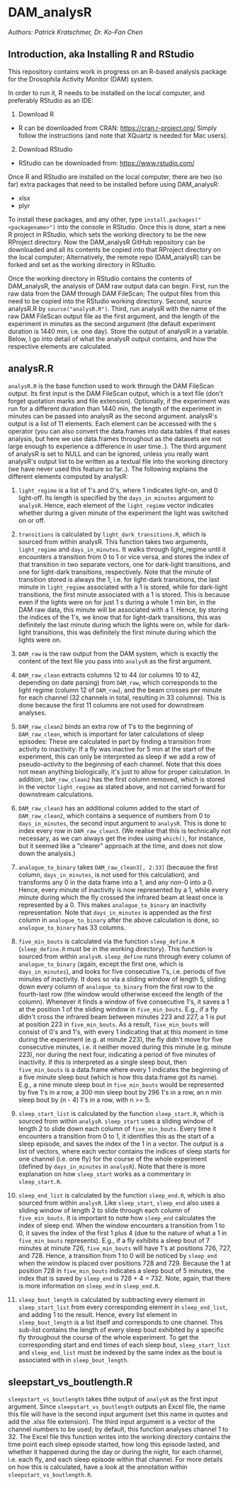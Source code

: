 # DAM_analysR
*Authors: Patrick Kratschmer, Dr. Ko-Fan Chen*
## Introduction, aka Installing R and RStudio

This repository contains work in progress on an R-based analysis package for the Drosophila Activity Monitor (DAM) system.

In order to run it, R needs to be installed on the local computer, and preferably RStudio as an IDE:

1. Download R
  * R can be downloaded from CRAN: https://cran.r-project.org/ Simply follow the instructions (and note that XQuartz is needed for Mac users).

2. Download RStudio
  * RStudio can be downloaded from: https://www.rstudio.com/

Once R and RStudio are installed on the local computer, there are two (so far) extra packages that need to be installed before using DAM_analysR:

* xlsx
* plyr

To install these packages, and any other, type ````install.packages("<packagename>")```` into the console in RStudio. Once this is done, start a new R project in RStudio, which sets the working directory to be the new RProject directory. Now the DAM_analysR GitHub repository can be downloaded and all its contents be copied into that RProject directory on the local computer; Alternatively, the remote repo (DAM_analysR) can be forked and set as the working directory in RStudio.

Once the working directory in RStudio contains the contents of DAM_analysR, the analysis of DAM raw output data can begin. First, run the raw data from the DAM through DAM FileScan; The output files from this need to be copied into the RStudio working directory. Second, source analysR.R by ````source("analysR.R")````. Third, run analysR with the name of the raw DAM FileScan output file as the first argument, and the length of the experiment in minutes as the second argument (the default experiment duration is 1440 min, i.e. one day). Store the output of analysR in a variable. Below, I go into detail of what the analysR output contains, and how the respective elements are calculated.

## analysR.R

`analysR.R` is the base function used to work through the DAM FileScan output. Its first input is the DAM FileScan output, which is a text file (don't forget quotation marks and file extension). Optionally, if the experiment was run for a different duration than 1440 min, the length of the experiment in minutes can be passed into analysR as the second argument. analysR's output is a list of 11 elements. Each element can be accessed with the `$` operator (you can also convert the data.frames into data.tables if that eases analysis, but here we use data.frames throughout as the datasets are not large enough to experience a difference in user time..). The third argument of analysR is set to NULL and can be ignored, unless you really want analysR's output list to be written as a textual file into the working directory (we have never used this feature so far..). The following explains the different elements computed by analysR:

   1. `light_regime` is a list of 1's and 0's, where 1 indicates light-on, and 0 light-off. Its length is specified by the `days_in_minutes` argument to `analysR`. Hence, each element of the `light_regime` vector indicates whether during a given minute of the experiment the light was switched on or off.

   2. `transitions` is calculated by `light_dark_transitions.R`, which is sourced from within analysR. This function takes two arguments, `light_regime` and `days_in_minutes`. It walks through light_regime until it encounters a transition from 0 to 1 or vice versa, and stores the index of that transition in two separate vectors, one for dark-light transitions, and one for light-dark transitions, respectively. Note that the minute of transition stored is always the 1, i.e. for light-dark transitions, the last minute in `light_regime` associated with a 1 is stored, while for dark-light transitions, the first minute associated with a 1 is stored. This is because even if the lights were on for just 1 s during a whole 1 min bin, in the DAM raw data, this minute will be associated with a 1. Hence, by storing the indices of the 1's, we know that for light-dark transitions, this was definitely the last minute during which the lights were on, while for dark-light transitions, this was definitely the first minute during which the lights were on.

   3. `DAM_raw` is the raw output from the DAM system, which is exactly the content of the text file you pass into `analysR` as the first argument.

   4. `DAM_raw_clean` extracts columns 12 to 44 (or columns 10 to 42, depending on date parsing) from `DAM_raw`, which corresponds to the light regime (column 12 of `DAM_raw`), and the beam crosses per minute for each channel (32 channels in total, resulting in 33 columns). This is done because the first 11 columns are not used for downstream analyses.

   5. `DAM_raw_clean2` binds an extra row of 1's to the beginning of `DAM_raw_clean`, which is important for later calculations of sleep episodes: These are calculated in part by finding a transition from activity to inactivity: If a fly was inactive for 5 min at the start of the experiment, this can only be interpreted as sleep if we add a row of pseudo-activity to the beginning of each channel. Note that this does not mean anything biologically, it's just to allow for proper calculation. In addition, `DAM_raw_clean2` has the first column removed, which is stored in the vector `light_regime` as stated above, and not carried forward for downstream calculations.

   6. `DAM_raw_clean3` has an additional column added to the start of `DAM_raw_clean2`, which contains a sequence of numbers from 0 to `days_in_minutes`, the second input argument to `analysR`. This is done to index every row in `DAM_raw_clean3`. (We realise that this is technically not necessary, as we can always get the index using `which()`, for instance, but it seemed like a "clearer" approach at the time, and does not slow down the analysis.)

   7. `analogue_to_binary` takes `DAM_raw_clean3[, 2:33]` (because the first column, `days_in_minutes`, is not used for this calculation), and transforms any 0 in the data frame into a 1, and any non-0 into a 0. Hence, every minute of inactivity is now represented by a 1, while every minute during which the fly crossed the infrared beam at least once is represented by a 0. This makes `analogue_to_binary` an inactivity representation. Note that `days_in_minutes` is appended as the first column in `analogue_to_binary` after the above calculation is done, so `analogue_to_binary` has 33 columns.

   8. `five_min_bouts` is calculated via the function `sleep_define.R` (`sleep_define.R` must be in the working directory). This function is sourced from within `analysR`. `sleep_define` runs through every column of `analogue_to_binary` (again, except the first one, which is `days_in_minutes`), and looks for five consecutive 1's, i.e. periods of five minutes of inactivity. It does so via a sliding window of length 5, sliding down every column of `analogue_to_binary` from the first row to the fourth-last row (the window would otherwise exceed the length of the column). Whenever it finds a window of five consecutive 1's, it saves a 1 at the position 1 of the sliding window in `five_min_bouts`. E.g., if a fly didn't cross the infrared beam between minutes 223 and 227, a 1 is put at position 223 in `five_min_bouts`. As a result, `five_min_bouts` will consist of 0's and 1's, with every 1 indicating that at this moment in time during the experiment (e.g. at minute 223), the fly didn't move for five consecutive minutes, i.e. it neither moved during this minute (e.g. minute 223), nor during the next four, indicating a period of five minutes of inactivity. If this is interpreted as a single sleep bout, then `five_min_bouts` is a data.frame where every 1 indicates the beginning of a five minute sleep bout (which is how this data.frame got its name). E.g., a nine minute sleep bout in `five_min_bouts` would be represented by five 1's in a row, a 300 min sleep bout by 296 1's in a row, an n min sleep bout by (n - 4) 1's in a row, with n >= 5.

   9. `sleep_start_list` is calculated by the function `sleep_start.R`, which is sourced from within `analysR`. `sleep_start` uses a sliding window of length 2 to slide down each column of `five_min_bouts`. Every time it encounters a transition from 0 to 1, it identifies this as the start of a sleep episode, and saves the index of the 1 in a vector. The output is a list of vectors, where each vector contains the indices of sleep starts for one channel (i.e. one fly) for the course of the whole experiment (defined by `days_in_minutes` in `analysR`). Note that there is more explanation on how `sleep_start` works as a commentary in `sleep_start.R`.

   10. `sleep_end_list` is calculated by the function `sleep_end.R`, which is also sourced from within `analysR`. Like `sleep_start`, `sleep_end` also uses a sliding window of length 2 to slide through each column of `five_min_bouts`. It is important to note how `sleep_end` calculates the index of sleep end. When the window encounters a transition from 1 to 0, it saves the index of the first 1 plus 4 (due to the nature of what a 1 in `five_min_bouts` represents). E.g., if a fly exhibits a sleep bout of 7 minutes at minute 726, `five_min_bouts` will have 1's at positions 726, 727, and 728. Hence, a transition from 1 to 0 will be noticed by `sleep_end` when the window is placed over positions 728 and 729. Because the 1 at position 728 in `five_min_bouts` indicates a sleep bout of 5 minutes, the index that is saved by `sleep_end` is 728 + 4 = 732. Note, again, that there is more information on `sleep_end` in `sleep_end.R`.

   11. `sleep_bout_length` is calculated by subtracting every element in `sleep_start_list` from every corresponding element in `sleep_end_list`, and adding 1 to the result. Hence, every list element in `sleep_bout_length` is a list itself and corresponds to one channel. This sub-list contains the length of every sleep bout exhibited by a specific fly throughout the course of the whole experiment. To get the corresponding start and end times of each sleep bout, `sleep_start_list` and `sleep_end_list` must be indexed by the same index as the bout is associated with in `sleep_bout_length`.

## sleepstart_vs_boutlength.R

`sleepstart_vs_boutlength` takes thhe output of `analysR` as the first input argument.
Since `sleepstart_vs_boutlength` outputs an Excel file, the name this file will have
is the second input argument (set this name in quotes and add the .xlsx file extension).
The third input argument is a vector of the channel numbers to be used; by default,
this function analyses channel 1 to 32. The Excel file this function writes into the
working directory contains the time point each sleep episode started, how long this episode lasted, and whether it happened during the day or during the night, for each channel, i.e. each fly, and each sleep episode within that channel. For more details on how this is calculated, have a look at the annotation within `sleepstart_vs_boutlength.R`.
